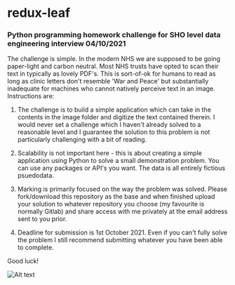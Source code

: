 # redux-leaf
### Python programming homework challenge for SHO level data engineering interview 04/10/2021

The challenge is simple. In the modern NHS we are supposed to be going paper-light and carbon neutral. Most NHS trusts have opted to scan their text in typically as lovely PDF's. This is sort-of-ok for humans to read as long as clinic letters don't resemble 'War and Peace' but substantially inadequate for machines who cannot natively perceive text in an image. Instructions are:

1) The challenge is to build a simple application which can take in the contents in the image folder and digitize the text contained therein. I would never set a challenge which I haven't already solved to a reasonable level and I guarantee the solution to this problem is not particularly challenging with a bit of reading. 

2) Scalability is not important here - this is about creating a simple application using Python to solve a small demonstration problem. You can use any packages or API's you want. The data is all entirely fictious psuedodata.

3) Marking is primarily focused on the way the problem was solved. Please fork/download this repository as the base and when finished upload your solution to whatever repository you choose (my favourite is normally Gitlab) and share access with me privately at the email address sent to you prior. 

4) Deadline for submission is 1st October 2021. Even if you can't fully solve the problem I still recommend submitting whatever you have been able to complete.

Good luck!


![Alt text](https://pixy.org/src/480/4800346.jpg "Hint: I used Tesseract but you don't have to.")
